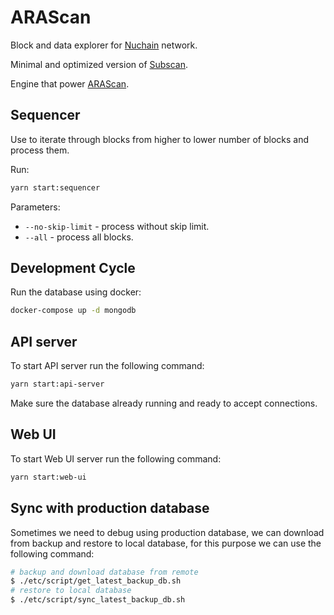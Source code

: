 # ARAScan

Block and data explorer for [Nuchain](https://nuchain.network) network.

Minimal and optimized version of [Subscan](https://www.subscan.io/).

Engine that power [ARAScan](https://scan.nuchain.network).

## Sequencer

Use to iterate through blocks from higher to lower number of blocks and process them.

Run:

```bash
yarn start:sequencer
```

Parameters:

-   `--no-skip-limit` - process without skip limit.
-   `--all` - process all blocks.

## Development Cycle

Run the database using docker:

```bash
docker-compose up -d mongodb
```

## API server

To start API server run the following command:

```bash
yarn start:api-server
```

Make sure the database already running and ready to accept connections.


## Web UI

To start Web UI server run the following command:

```bash
yarn start:web-ui
```

## Sync with production database

Sometimes we need to debug using production database, we can download from backup and restore to local database,
for this purpose we can use the following command:

```bash
# backup and download database from remote
$ ./etc/script/get_latest_backup_db.sh
# restore to local database
$ ./etc/script/sync_latest_backup_db.sh
```